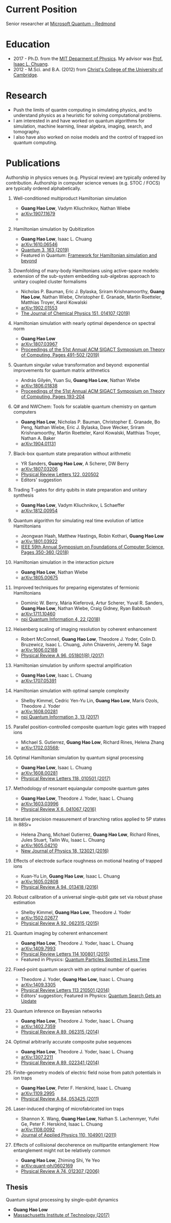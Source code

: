# Current Position

Senior researcher at [Microsoft Quantum - Redmond](https://www.microsoft.com/en-us/research/group/microsoft-quantum-redmond-quarc/)

# Education

- 2017 - Ph.D. from the [MIT Deparment of Physics](https://web.mit.edu/physics/). My advisor was [Prof. Isaac L. Chuang](http://feynman.mit.edu/ike/homepage/index.html).
- 2012 - M.Sci. and B.A. (2012) from [Christ's College of the University of Cambridge](https://www.christs.cam.ac.uk/).

# Research

- Push the limits of quantm computing in simulating physics, and to understand physics as a heuristic for solving computational problems. 
- I am interested in and have worked on quantum algorithms for simulation, machine learning, linear algebra, imaging, search, and tomography.
- I also have also worked on noise models and the control of trapped ion quantum computing.

# Publications
Authorship in physics venues (e.g. Physical review) are typically ordered by contribution. Authorship in computer science venues (e.g. STOC / FOCS) are typically ordered alphabetically.

1. Well-conditioned multiproduct Hamiltonian simulation
   - **Guang Hao Low**, Vadym Kliuchnikov, Nathan Wiebe
   -  [arXiv:1907.11679](https://arxiv.org/abs/1907.11679)	
   -  
2. Hamiltonian simulation by Qubitization 
   - **Guang Hao Low**, Isaac L. Chuang
   - [arXiv:1610.06546](https://arxiv.org/abs/1610.06546)
   - [Quantum 3, 163 (2019)](https://doi.org/10.22331/q-2019-07-12-163)
   - Featured in Quantum: [Framework for Hamiltonian simulation and beyond](https://doi.org/10.22331/qv-2019-08-13-21)
  
3. Downfolding of many-body Hamiltonians using active-space models: extension of the sub-system embedding sub-algebras approach to unitary coupled cluster formalisms 
   - Nicholas P. Bauman, Eric J. Bylaska, Sriram Krishnamoorthy, **Guang Hao Low**, Nathan Wiebe, Christopher E. Granade, Martin Roetteler, Matthias Troyer, Karol Kowalski
   - [arXiv:1902.01553](https://arxiv.org/abs/1902.01553)
   - [The Journal of Chemical Physics 151, 014107 (2019)](https://doi.org/10.1063/1.5094643)
   
4. Hamiltonian simulation with nearly optimal dependence on spectral norm
   - **Guang Hao Low**
   - [arXiv:1807.03967](https://arxiv.org/abs/1807.03967)
   - [Proceedings of the 51st Annual ACM SIGACT Symposium on Theory of Computing, Pages 491-502 (2019)](https://doi.org/10.1145/3313276.3316386)
   
5. Quantum singular value transformation and beyond: exponential improvements for quantum matrix arithmetics
   - András Gilyén, Yuan Su, **Guang Hao Low**, Nathan Wiebe
   - [arXiv:1806.01838](https://arxiv.org/abs/1806.01838)
   - [Proceedings of the 51st Annual ACM SIGACT Symposium on Theory of Computing, Pages 193-204](https://doi.org/10.1145/3313276.3316366)
  
6. Q# and NWChem: Tools for scalable quantum chemistry on qantum computers
    - **Guang Hao Low**, Nicholas P. Bauman, Christopher E. Granade, Bo Peng, Nathan Wiebe, Eric J. Bylaska, Dave Wecker, Sriram Krishnamoorthy, Martin Roetteler, Karol Kowalski, Matthias Troyer, Nathan A. Baker
    -  [arXiv:1904.01131](https://arxiv.org/abs/1904.01131) 

7. Black-box quantum state preparation without arithmetic
    - YR Sanders, **Guang Hao Low**, A Scherer, DW Berry
    - [arXiv:1807.03206](https://arxiv.org/abs/1807.03206)
    - [Physical Review Letters 122, 020502](https://doi.org/10.1103/PhysRevLett.122.020502)
    - Editors' suggestion

8. Trading T-gates for dirty qubits in state preparation and unitary synthesis
    - **Guang Hao Low**, Vadym Kliuchnikov, L Schaeffer
    -  [arXiv:1812.00954](https://arxiv.org/abs/1812.00954)

9.  Quantum algorithm for simulating real time evolution of lattice Hamiltonians
    - Jeongwan Haah, Matthew Hastings, Robin Kothari, **Guang Hao Low**
    - [arXiv:1801.03922](https://arxiv.org/abs/1801.03922)
    - [IEEE 59th Annual Symposium on Foundations of Computer Science, Pages 350-360 (2018)](https://doi.org/10.1109/FOCS.2018.00041)

10. Hamiltonian simulation in the interaction picture
    - **Guang Hao Low**, Nathan Wiebe
    -  [arXiv:1805.00675](https://arxiv.org/abs/1805.00675)

11. Improved techniques for preparing eigenstates of fermionic Hamiltonians
    - Dominic W. Berry, Mária Kieferová, Artur Scherer, Yuval R. Sanders, **Guang Hao Low**, Nathan Wiebe, Craig Gidney, Ryan Babbush
    - [arXiv:1711.10460](https://arxiv.org/abs/1711.10460)
    - [npj Quantum Information 4, 22 (2018)](https://doi.org/10.1038/s41534-018-0071-5)

12. Heisenberg scaling of imaging resolution by coherent enhancement
    - Robert McConnell, **Guang Hao Low**, Theodore J. Yoder, Colin D. Bruzewicz, Isaac L. Chuang, John Chiaverini, Jeremy M. Sage
    - [arXiv:1606.02188](https://arxiv.org/abs/1606.02188)
    - [Physical Review A 96, 051801(R) (2017)](https://doi.org/10.1103/PhysRevA.96.051801)

13. Hamiltonian simulation by uniform spectral amplification
    - **Guang Hao Low**, Isaac L. Chuang
    - [arXiv:1707.05391](https://arxiv.org/abs/1707.05391)

14. Hamiltonian simulation with optimal sample complexity
    - Shelby Kimmel, Cedric Yen-Yu Lin, **Guang Hao Low**, Maris Ozols, Theodore J. Yoder
    - [arXiv:1608.00281](https://arxiv.org/abs/1608.00281)
    - [npj Quantum Information 3, 13 (2017)](https://doi.org/10.1038/s41534-017-0013-7)

15. Parallel position-controlled composite quantum logic gates with trapped ions
    - Michael S. Gutierrez, **Guang Hao Low**, Richard Rines, Helena Zhang
    - [arXiv:1702.03568](https://arxiv.org/abs/1702.03568); 

16. Optimal Hamiltonian simulation by quantum signal processing
    - **Guang Hao Low**, Isaac L. Chuang
    - [arXiv:1608.00281](https://arxiv.org/abs/1608.00281)
    - [Physical Review Letters 118, 010501 (2017)](https://doi.org/10.1103/PhysRevLett.118.010501)

17. Methodology of resonant equiangular composite quantum gates
    - **Guang Hao Low**, Theodore J. Yoder, Isaac L. Chuang
    - [arXiv:1603.03996](https://arxiv.org/abs/1603.03996)
    - [Physical Review X 6, 041067 (2016)](https://doi.org/10.1103/PhysRevX.6.041067)
  
18. Iterative precision measurement of branching ratios applied to 5P states in 88Sr+
    - Helena Zhang, Michael Gutierrez, **Guang Hao Low**, Richard Rines, Jules Stuart, Tailin Wu, Isaac L. Chuang
    - [arXiv:1605.04210](https://arxiv.org/abs/1605.04210)
    - [New Journal of Physics 18, 123021 (2016)](https://doi.org/10.1088/1367-2630/aa511d)

19. Effects of electrode surface roughness on motional heating of trapped ions
    - Kuan-Yu Lin, **Guang Hao Low**, Isaac L. Chuang
    - [arXiv:1605.02808](https://arxiv.org/abs/1605.02808)
    - [Physical Review A 94, 013418 (2016)](https://doi.org/10.1103/PhysRevA.94.013418)

20. Robust calibration of a universal single-qubit gate set via robust phase estimation
    - Shelby Kimmel, **Guang Hao Low**, Theodore J. Yoder
    - [arXiv:1502.02677](https://arxiv.org/abs/1502.02677)
    - [Physical Review A 92, 062315 (2015)](https://doi.org/10.1103/PhysRevA.92.062315)
    
21. Quantum imaging by coherent enhancement
    - **Guang Hao Low**, Theodore J. Yoder, Isaac L. Chuang
    - [arXiv:1409.7993](https://arxiv.org/abs/1409.7993)
    - [Physical Review Letters 114 100801 (2015)](https://doi.org/10.1103/PhysRevLett.114.100801)
    - Featured in Physics: [Quantum Particles Spotted in Less Time](https://physics.aps.org/synopsis-for/10.1103/PhysRevLett.114.100801)
    
22. Fixed-point quantum search with an optimal number of queries
    - Theodore J. Yoder, **Guang Hao Low**, Isaac L. Chuang
    - [arXiv:1409.3305](https://arxiv.org/abs/1409.3305)
    - [Physical Review Letters 113 210501 (2014)](https://doi.org/10.1103/PhysRevLett.113.210501)
    -  Editors' suggestion; Featured in Physics: [Quantum Search Gets an Update](https://physics.aps.org/synopsis-for/10.1103/PhysRevLett.113.210501)

23. Quantum inference on Bayesian networks
    - **Guang Hao Low**, Theodore J. Yoder, Isaac L. Chuang
    - [arXiv:1402.7359](https://arxiv.org/abs/1402.7359)
    - [Physical Review A 89, 062315 (2014)](https://doi.org/10.1103/PhysRevA.89.062315)
    
24. Optimal arbitrarily accurate composite pulse sequences
    - **Guang Hao Low**, Theodore J. Yoder, Isaac L. Chuang
    - [arXiv:1307.2211](https://arxiv.org/abs/1307.2211)
    - [Physical Review A 89, 022341 (2014)](https://doi.org/10.1103/PhysRevA.89.022341)

25. Finite-geometry models of electric field noise from patch potentials in ion traps
    - **Guang Hao Low**, Peter F. Herskind, Isaac L. Chuang
    - [arXiv:1109.2995](https://arxiv.org/abs/1109.2995)
    - [Physical Review A 84, 053425 (2011)](https://doi.org/10.1103/PhysRevA.84.053425)

26. Laser-induced charging of microfabricated ion traps
    - Shannon X. Wang, **Guang Hao Low**, Nathan S. Lachenmyer, Yufei Ge, Peter F. Herskind, Isaac L. Chuang
    - [arXiv:1108.0092](https://arxiv.org/abs/1108.0092)
    - [Journal of Applied Physics 110, 104901 (2011)](https://doi.org/10.1063/1.3662118)

27. Effects of collisional decoherence on multipartite entanglement: How entanglement might not be relatively common
    - **Guang Hao Low**, Zhiming Shi, Ye Yeo
    - [arXiv:quant-ph/0602169](https://arxiv.org/abs/quant-ph/0602169)
    - [Physical Review A 74, 012307 (2006)](https://doi.org/10.1103/PhysRevA.74.012307)


## Thesis
Quantum signal processing by single-qubit dynamics
   - **Guang Hao Low**
   - [Massachusetts Institute of Technology (2017)](http://hdl.handle.net/1721.1/115025)
